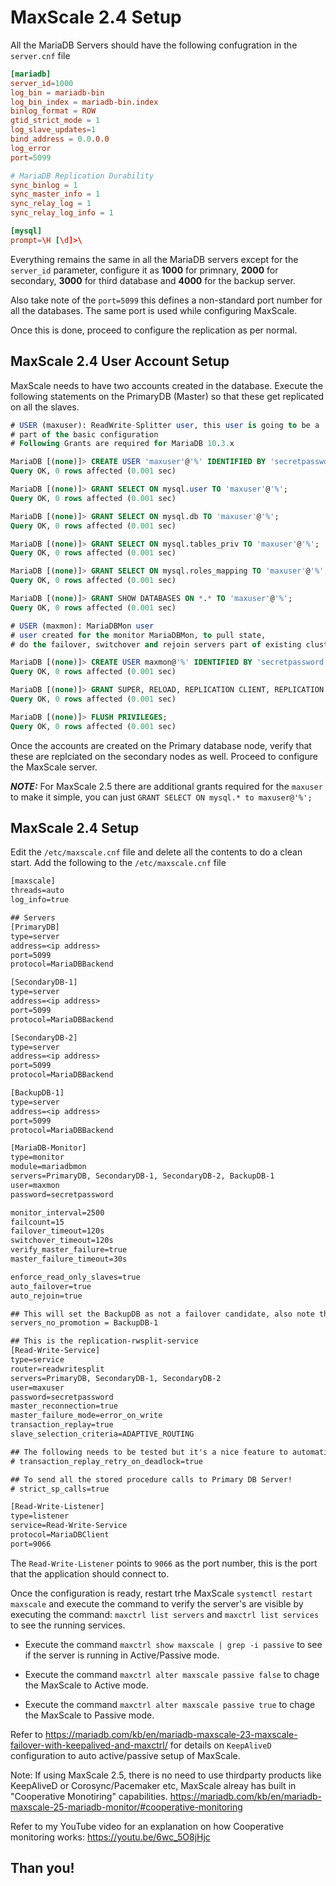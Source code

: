 # MaxScale 2.4 Setup

All the MariaDB Servers should have the following confugration in the `server.cnf` file 

```cnf
[mariadb]
server_id=1000
log_bin = mariadb-bin
log_bin_index = mariadb-bin.index
binlog_format = ROW
gtid_strict_mode = 1
log_slave_updates=1
bind_address = 0.0.0.0
log_error
port=5099

# MariaDB Replication Durability
sync_binlog = 1
sync_master_info = 1
sync_relay_log = 1
sync_relay_log_info = 1

[mysql]
prompt=\H [\d]>\
```

Everything remains the same in all the MariaDB servers except for the `server_id` parameter, configure it as **1000** for primnary, **2000** for secondary, **3000** for third database and **4000** for the backup server.

Also take note of the `port=5099` this defines a non-standard port number for all the databases. The same port is used while configuring MaxScale.

Once this is done, proceed to configure the replication as per normal.

## MaxScale 2.4 User Account Setup

MaxScale needs to have two accounts created in the database. Execute the following statements on the PrimaryDB (Master) so that these get replicated on all the slaves.

```sql
# USER (maxuser): ReadWrite-Splitter user, this user is going to be a
# part of the basic configuration
# Following Grants are required for MariaDB 10.3.x 

MariaDB [(none)]> CREATE USER 'maxuser'@'%' IDENTIFIED BY 'secretpassword';
Query OK, 0 rows affected (0.001 sec)

MariaDB [(none)]> GRANT SELECT ON mysql.user TO 'maxuser'@'%';
Query OK, 0 rows affected (0.001 sec)

MariaDB [(none)]> GRANT SELECT ON mysql.db TO 'maxuser'@'%';
Query OK, 0 rows affected (0.001 sec)

MariaDB [(none)]> GRANT SELECT ON mysql.tables_priv TO 'maxuser'@'%';
Query OK, 0 rows affected (0.001 sec)

MariaDB [(none)]> GRANT SELECT ON mysql.roles_mapping TO 'maxuser'@'%';
Query OK, 0 rows affected (0.001 sec)

MariaDB [(none)]> GRANT SHOW DATABASES ON *.* TO 'maxuser'@'%';
Query OK, 0 rows affected (0.001 sec)

# USER (maxmon): MariaDBMon user
# user created for the monitor MariaDBMon, to pull state,
# do the failover, switchover and rejoin servers part of existing clusters

MariaDB [(none)]> CREATE USER maxmon@'%' IDENTIFIED BY 'secretpassword';
Query OK, 0 rows affected (0.001 sec)

MariaDB [(none)]> GRANT SUPER, RELOAD, REPLICATION CLIENT, REPLICATION SLAVE ON *.* TO maxmon@'%';
Query OK, 0 rows affected (0.001 sec)

MariaDB [(none)]> FLUSH PRIVILEGES;
Query OK, 0 rows affected (0.001 sec)
```

Once the accounts are created on the Primary database node, verify that these are replciated on the secondary nodes as well. Proceed to configure the MaxScale server.

**_NOTE:_** For MaxScale 2.5 there are additional grants required for the `maxuser` to make it simple, you can just `GRANT SELECT ON mysql.* to maxuser@'%';`

## MaxScale 2.4 Setup

Edit the `/etc/maxscale.cnf` file and delete all the contents to do a clean start. Add the following to the `/etc/maxscale.cnf` file

```txt
[maxscale]
threads=auto
log_info=true

## Servers
[PrimaryDB]
type=server
address=<ip address>
port=5099
protocol=MariaDBBackend

[SecondaryDB-1]
type=server
address=<ip address>
port=5099
protocol=MariaDBBackend

[SecondaryDB-2]
type=server
address=<ip address>
port=5099
protocol=MariaDBBackend

[BackupDB-1]
type=server
address=<ip address>
port=5099
protocol=MariaDBBackend

[MariaDB-Monitor]
type=monitor
module=mariadbmon
servers=PrimaryDB, SecondaryDB-1, SecondaryDB-2, BackupDB-1
user=maxmon
password=secretpassword

monitor_interval=2500
failcount=15
failover_timeout=120s
switchover_timeout=120s
verify_master_failure=true
master_failure_timeout=30s

enforce_read_only_slaves=true
auto_failover=true
auto_rejoin=true

## This will set the BackupDB as not a failover candidate, also note that BackupDB-1 is not configured int he Read-Write-Service
servers_no_promotion = BackupDB-1

## This is the replication-rwsplit-service
[Read-Write-Service]
type=service
router=readwritesplit
servers=PrimaryDB, SecondaryDB-1, SecondaryDB-2
user=maxuser
password=secretpassword
master_reconnection=true
master_failure_mode=error_on_write
transaction_replay=true
slave_selection_criteria=ADAPTIVE_ROUTING

## The following needs to be tested but it's a nice feature to automatically retry a transaction failed due to deadlock, uncomment to enable.
# transaction_replay_retry_on_deadlock=true

## To send all the stored procedure calls to Primary DB Server!
# strict_sp_calls=true

[Read-Write-Listener]
type=listener
service=Read-Write-Service
protocol=MariaDBClient
port=9066
```

The `Read-Write-Listener` points to `9066` as the port number, this is the port that the application should connect to.

Once the configuration is ready, restart trhe MaxScale `systemctl restart maxscale` and execute the command to verify the server's are visible by executing the command: `maxctrl list servers` and `maxctrl list services` to see the running services.

- Execute the command `maxctrl show maxscale | grep -i passive` to see if the server is running in Active/Passive mode.

- Execute the command `maxctrl alter maxscale passive false` to chage the MaxScale to Active mode.

- Execute the command `maxctrl alter maxscale passive true` to chage the MaxScale to Passive mode.

Refer to <https://mariadb.com/kb/en/mariadb-maxscale-23-maxscale-failover-with-keepalived-and-maxctrl/> for details on `KeepAliveD` configuration to auto active/passive setup of MaxScale.

Note: If using MaxScale 2.5, there is no need to use thirdparty products like KeepAliveD or Corosync/Pacemaker etc, MaxScale alreay has built in "Cooperative Monotiring" capabilities. <https://mariadb.com/kb/en/mariadb-maxscale-25-mariadb-monitor/#cooperative-monitoring>

Refer to my YouTube video for an explanation on how Cooperative monitoring works: https://youtu.be/6wc_5O8jHjc

## Than you!